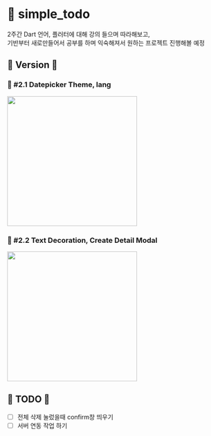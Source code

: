# 🌸 simple_todo

2주간 Dart 언어, 플러터에 대해 강의 들으며 따라해보고, <br>
기반부터 새로만들어서 공부를 하며 익숙해져서 원하는 프로젝트 진행해볼 예정

## 🌸 Version 🌸
### 🌸 #2.1 Datepicker Theme, lang
<img src="https://user-images.githubusercontent.com/96044518/226915015-d7a36dd1-313a-4ab1-9fa1-fb04b28f937d.jpg" width="300">

### 🌸 #2.2 Text Decoration, Create Detail Modal
<img src="https://user-images.githubusercontent.com/96044518/227221870-b23f16eb-1f41-4605-b4a7-13f47a5f00e0.jpg" width="300">

## 🌸 TODO 🌸

- [ ] 전체 삭제 눌렀을때 confirm창 띄우기
- [ ] 서버 연동 작업 하기
